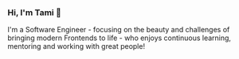 ### Hi, I'm Tami 👋

I'm a Software Engineer - focusing on the beauty and challenges of bringing modern Frontends to life - who enjoys continuous learning, mentoring and working with great people!
